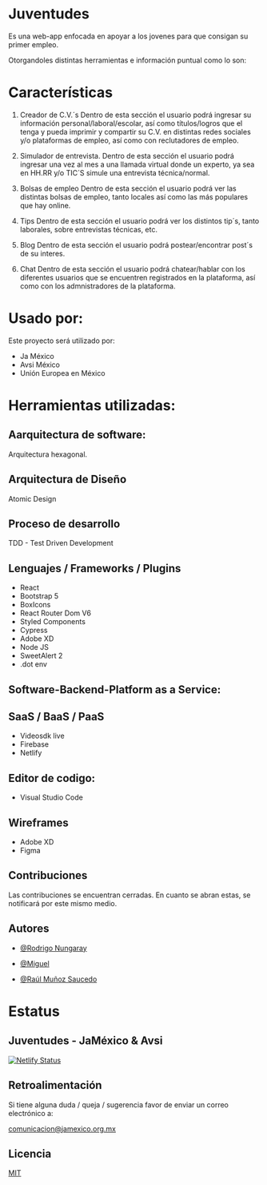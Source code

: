 
# Juventudes

Es una web-app enfocada en apoyar a los jovenes para que consigan su primer empleo.

Otorgandoles distintas herramientas e información puntual como lo son:



# Características

1. Creador de C.V.´s
Dentro de esta sección el usuario podrá ingresar su información personal/laboral/escolar, así como títulos/logros que el tenga y pueda imprimir y compartir su C.V. en distintas redes sociales y/o plataformas de empleo, así como con reclutadores de empleo.

2. Simulador de entrevista.
Dentro de esta sección el usuario podrá ingresar una vez al mes a una llamada virtual donde un experto, ya sea en HH.RR y/o TIC´S simule una entrevista técnica/normal.

3. Bolsas de empleo
Dentro de esta sección el usuario podrá ver las distintas bolsas de empleo, tanto locales así como las más populares que hay online.

4. Tips
Dentro de esta sección el usuario podrá ver los distintos tip´s, tanto laborales, sobre entrevistas técnicas, etc.

5. Blog
Dentro de esta sección el usuario podrá postear/encontrar post´s de su interes.

7. Chat
Dentro de esta sección el usuario podrá chatear/hablar con los diferentes usuarios que se encuentren registrados en la plataforma, así como con los admnistradores de la plataforma.




# Usado por:

Este proyecto será utilizado por:

- Ja México
- Avsi México
- Unión Europea en México


# Herramientas utilizadas:

## Aarquitectura de software:
Arquitectura hexagonal.

## Arquitectura de Diseño
Atomic Design

## Proceso de desarrollo
TDD - Test Driven Development

## Lenguajes / Frameworks / Plugins

- React
- Bootstrap 5
- BoxIcons
- React Router Dom V6
- Styled Components
- Cypress
- Adobe XD
- Node JS
- SweetAlert 2
- .dot env

## Software-Backend-Platform as a Service: 
## SaaS / BaaS / PaaS

- Videosdk live
- Firebase
- Netlify

## Editor de codigo:

- Visual Studio Code

## Wireframes

- Adobe XD
- Figma
## Contribuciones

Las contribuciones se encuentran cerradas. En cuanto se abran estas, se notificará por este mismo medio.
## Autores

- [@Rodrigo Nungaray](https://github.com/rodrigonungaray)

- [@Miguel](https://github.com/Mikejcs)

- [@Raúl Muñoz Saucedo](https://github.com/RaulMunozSaucedoJr)


# Estatus

## Juventudes - JaMéxico & Avsi

[![Netlify Status](https://api.netlify.com/api/v1/badges/43194fb4-02d0-4a83-84f7-ae75ed803357/deploy-status)](https://app.netlify.com/sites/fantastic-fox-f5afed/deploys)


## Retroalimentación

Si tiene alguna duda / queja  / sugerencia favor de enviar un correo electrónico a:

comunicacion@jamexico.org.mx



## Licencia

[MIT](https://choosealicense.com/licenses/mit/)

